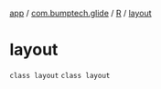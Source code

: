 [app](../../../index.md) / [com.bumptech.glide](../../index.md) / [R](../index.md) / [layout](./index.md)

# layout

`class layout`
`class layout`